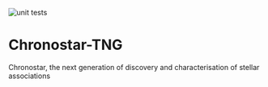 ![unit tests](https://github.com/tcrundall/chronostar-tng/actions/workflows/unit-tests.yml/badge.svg)
# Chronostar-TNG

Chronostar, the next generation of discovery and characterisation of stellar associations

